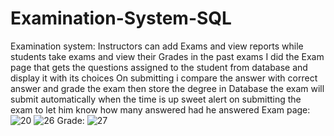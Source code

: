 # Examination-System-SQL
Examination system:
Instructors can add Exams and view reports while students take exams and view their Grades in the past exams
I did the Exam page that gets the questions assigned to the student from database and display it with its choices
On submitting i compare the answer with correct answer and grade the exam then store the degree in Database
the exam will submit automatically when the time is up
sweet alert on submitting the exam to let him know how many answered had he answered
Exam page:
![20](https://github.com/AbdUllah-Aiman/Examination-System-SQL/assets/156405503/36d48b5b-f255-42fc-8821-d8059d693d23)
![26](https://github.com/AbdUllah-Aiman/Examination-System-SQL/assets/156405503/645c54cd-5e61-414f-a0bb-84ba333d4148)
Grade: 
![27](https://github.com/AbdUllah-Aiman/Examination-System-SQL/assets/156405503/09d58162-8c59-4209-80d2-97265c040270)
